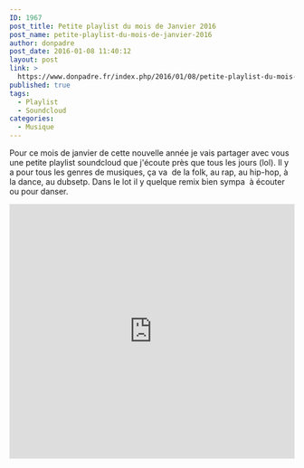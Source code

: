 ```yaml
---
ID: 1967
post_title: Petite playlist du mois de Janvier 2016
post_name: petite-playlist-du-mois-de-janvier-2016
author: donpadre
post_date: 2016-01-08 11:40:12
layout: post
link: >
  https://www.donpadre.fr/index.php/2016/01/08/petite-playlist-du-mois-de-janvier-2016/
published: true
tags:
  - Playlist
  - Soundcloud
categories:
  - Musique
---
```

Pour ce mois de janvier de cette nouvelle année je vais partager avec vous une petite playlist soundcloud que j'écoute près que tous les jours (lol). <!--more-->Il y a pour tous les genres de musiques, ça va  de la folk, au rap, au hip-hop, à la dance, au dubsetp. Dans le lot il y quelque remix bien sympa  à écouter ou pour danser. 

<iframe src="https://w.soundcloud.com/player/?url=https%3A//api.soundcloud.com/playlists/181066409&auto_play=false&hide_related=false&show_comments=true&show_user=true&show_reposts=false&visual=true" width="100%" height="450" frameborder="no" scrolling="no"></iframe>